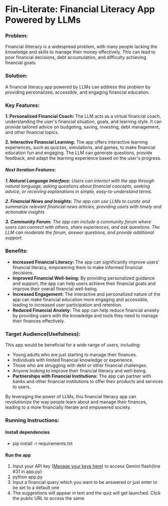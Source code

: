 # Fin-Literate: Financial Literacy App Powered by LLMs

### Problem:

Financial illiteracy is a widespread problem, with many people lacking the knowledge and skills to manage their money effectively. This can lead to poor financial decisions, debt accumulation, and difficulty achieving financial goals.

### Solution:

A financial literacy app powered by LLMs can address this problem by providing personalized, accessible, and engaging financial education.

### Key Features:

**1. Personalized Financial Coach:** The LLM acts as a virtual financial coach, understanding the user's financial situation, goals, and learning style. It can provide tailored advice on budgeting, saving, investing, debt management, and other financial topics.

**2. Interactive Financial Learning:** The app offers interactive learning experiences, such as quizzes, simulations, and games, to make financial education fun and engaging. The LLM can generate questions, provide feedback, and adapt the learning experience based on the user's progress.

#### *Next Iteration Features:*
***1. Natural Language Interface:** Users can interact with the app through natural language, asking questions about financial concepts, seeking advice, or receiving explanations in simple, easy-to-understand terms.*

***2. Financial News and Insights:** The app can use LLMs to curate and summarize relevant financial news articles, providing users with timely and actionable insights.*

***3. Community Forum:** The app can include a community forum where users can connect with others, share experiences, and ask questions. The LLM can moderate the forum, answer questions, and provide additional support.*


### Benefits:

*   **Increased Financial Literacy:** The app can significantly improve users' financial literacy, empowering them to make informed financial decisions.
*   **Improved Financial Well-being:** By providing personalized guidance and support, the app can help users achieve their financial goals and improve their overall financial well-being.
*   **Increased Engagement:** The interactive and personalized nature of the app can make financial education more engaging and accessible, leading to increased user participation and retention.
*   **Reduced Financial Anxiety:** The app can help reduce financial anxiety by providing users with the knowledge and tools they need to manage their finances effectively.

### Target Audience(Usefulness):

This app would be beneficial for a wide range of users, including:

*   Young adults who are just starting to manage their finances.
*   Individuals with limited financial knowledge or experience.
*   Those who are struggling with debt or other financial challenges.
*   Anyone looking to improve their financial literacy and well-being.
*   **Partnerships with Financial Institutions:** The app can partner with banks and other financial institutions to offer their products and services to users.

By leveraging the power of LLMs, this financial literacy app can revolutionize the way people learn about and manage their finances, leading to a more financially literate and empowered society.


### Running Instructions:

#### Install dependencies
- pip install -r requirements.txt

#### Run the app
1. Input your API key ([Manage your keys here](https://aistudio.google.com/app/apikey?utm_source=gais&utm_medium=email&utm_campaign=flash)) to access Gemini flash(line #31 in app.py)
2. python app.py
3. Input a financial query which you want to be answered or just enter to be set to a default one
4. The suggestions will appear in text and the quiz will get launched. Click the public URL to access the same

